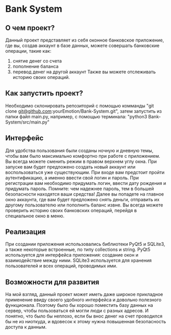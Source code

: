 # Bank System

О чем проект?
--
Данный проект представляет из себя оконное банковское приложение, где вы, создав аккаунт в базе данных, можете совершать банковские операции, такие как:
1. снятие денег со счета
2. пополнение баланса
3. перевод денег на другой аккаунт
Также вы можете отслеживать историю своих операций.

Как запустить проект?
--
Необходимо склонировать репозиторий с помощью комманды "git clone git@github.com:yourEmotion/Bank-System.git", затем запустить из папки файл main.py, например, с помощью терминала: "python3 Bank-System/src/main.py"

Интерфейс
--
Для удобства пользования были созданы ночную и дневную темы, чтобы вам было максимально комфортно при работе с приложением. Вы всегда можете сменить режим в правом верхнем углу окна.
При запуске вам будет предложено создать новый аккаунт или воспользоваться уже существующим. При входе вам предстоит пройти аутентификацию, а именно ввести свой логин и пароль. При регистрации вам необходимо придумать логин, ввести дату рождения и придумать пароль. Помните: чем надежнее пароль, тем в большей безопасности находятся ваши средства!
Далее вы попадете на главное окно аккаунта, где вам будет предложено снять деньги, отправить их другому пользователю или пополнить баланс извне. Вы всегда можете проверить историю своих банковских операций, перейдя в специальное окно в меню.

Реализация
--
При создании приложения использовались библиотеки PyQt5 и SQLite3, а также некоторые встроенные, по типу collections и string. PyQt5 используется для интерфейса приложения: создание окон и взаимодействие между ними. SQLite3 используется для хранения пользователей и всех операций, проводимых ими.


Возможности для развития
--
На мой взгляд, данный проект может иметь даже широкое прикладное применение ввиду своего удобного интерфейса и довольно полезного функционала. Поэтому было бы хорошо поместить базу данных на сервер, чтобы пользоваться ей могли люди с разных адресов. И понятно, что было бы неплохо, если бы внос денег на счет проводился бы не из ниоткуда, и вдовесок к этому нужна повышенная безопасность доступа к данным.
